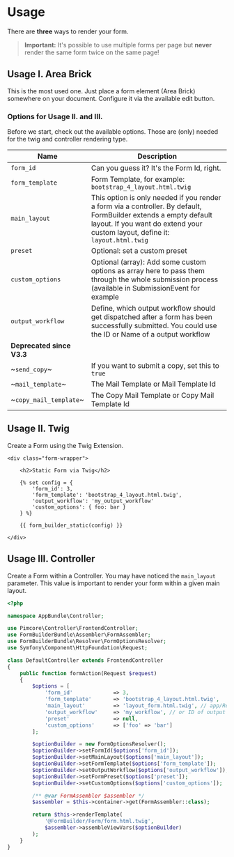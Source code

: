 # Usage
There are **three** ways to render your form.
> **Important:** It's possible to use multiple forms per page but **never** render the same form twice on the same page!

## Usage I. Area Brick
This is the most used one. Just place a form element (Area Brick) somewhere on your document. 
Configure it via the available edit button.

### Options for Usage II. and III.
Before we start, check out the available options. 
Those are (only) needed for the twig and controller rendering type.

| Name | Description |
|------|-------------|
| `form_id` | Can you guess it? It's the Form Id, right. |
| `form_template` | Form Template, for example: `bootstrap_4_layout.html.twig` |
| `main_layout` | This option is only needed if you render a form via a controller. By default, FormBuilder extends a empty default layout. If you want do extend your custom layout, define it: `layout.html.twig` |
| `preset` | Optional: set a custom preset |
| `custom_options` | Optional (array): Add some custom options as array here to pass them through the whole submission process (available in SubmissionEvent for example |
| `output_workflow` | Define, which output workflow should get dispatched after a form has been successfully submitted. You could use the ID or Name of a output workflow |
| **Deprecated since V3.3** | |
| ~`send_copy`~ | If you want to submit a copy, set this to `true` |
| ~`mail_template`~ | The Mail Template or Mail Template Id |
| ~`copy_mail_template`~ | The Copy Mail Template or Copy Mail Template Id |

## Usage II. Twig
Create a Form using the Twig Extension.

```twig
<div class="form-wrapper">

    <h2>Static Form via Twig</h2>

    {% set config = {
        'form_id': 3,
        'form_template': 'bootstrap_4_layout.html.twig',
        'output_workflow': 'my_output_workflow'
        'custom_options': { foo: bar }
    } %}

    {{ form_builder_static(config) }}

</div>
```

## Usage III. Controller
Create a Form within a Controller. You may have noticed the `main_layout` parameter. 
This value is important to render your form within a given main layout.

```php
<?php

namespace AppBundle\Controller;

use Pimcore\Controller\FrontendController;
use FormBuilderBundle\Assembler\FormAssembler;
use FormBuilderBundle\Resolver\FormOptionsResolver;
use Symfony\Component\HttpFoundation\Request;

class DefaultController extends FrontendController
{
    public function formAction(Request $request)
    {
        $options = [
            'form_id'             => 3,
            'form_template'       => 'bootstrap_4_layout.html.twig',
            'main_layout'         => 'layout_form.html.twig', // app/Resources/views/layout.html.twig
            'output_workflow'     => 'my_workflow', // or ID of output workflow
            'preset'              => null,
            'custom_options'      => ['foo' => 'bar']
        ];

        $optionBuilder = new FormOptionsResolver();
        $optionBuilder->setFormId($options['form_id']);
        $optionBuilder->setMainLayout($options['main_layout']);
        $optionBuilder->setFormTemplate($options['form_template']);
        $optionBuilder->setOutputWorkflow($options['output_workflow']);
        $optionBuilder->setFormPreset($options['preset']);
        $optionBuilder->setCustomOptions($options['custom_options']);

        /** @var FormAssembler $assembler */
        $assembler = $this->container->get(FormAssembler::class);

        return $this->renderTemplate(
            '@FormBuilder/Form/form.html.twig', 
            $assembler->assembleViewVars($optionBuilder)
        );
    }
}
```